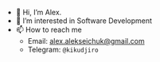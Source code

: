 - 👋 Hi, I’m Alex.
- 👀 I’m interested in Software Development
- 📫 How to reach me
  - Email: alex.alekseichuk@gmail.com
  - Telegram: `@kikudjiro`

<!---
alex-alekseichuk/alex-alekseichuk is a ✨ special ✨ repository because its `README.md` (this file) appears on your GitHub profile.
You can click the Preview link to take a look at your changes.
--->
